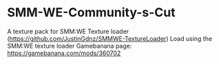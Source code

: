 # SMM-WE-Community-s-Cut
A texture pack for SMM:WE Texture loader (https://github.com/JustinGdnz/SMMWE-TextureLoader)
Load using the SMM:WE texture loader
Gamebanana page: https://gamebanana.com/mods/360702
